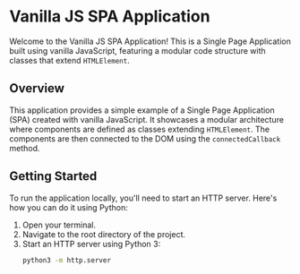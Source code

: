 # Vanilla JS SPA Application

Welcome to the Vanilla JS SPA Application! This is a Single Page Application built using vanilla JavaScript, featuring a modular code structure with classes that extend `HTMLElement`.

## Overview

This application provides a simple example of a Single Page Application (SPA) created with vanilla JavaScript. It showcases a modular architecture where components are defined as classes extending `HTMLElement`. The components are then connected to the DOM using the `connectedCallback` method.

## Getting Started

To run the application locally, you'll need to start an HTTP server. Here's how you can do it using Python:

1. Open your terminal.
2. Navigate to the root directory of the project.
3. Start an HTTP server using Python 3:
   ```sh
   python3 -m http.server
